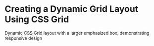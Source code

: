 # Creating a Dynamic Grid Layout Using CSS Grid
 Dynamic CSS Grid layout with a larger emphasized box, demonstrating responsive design
